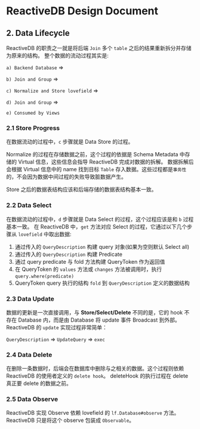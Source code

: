 # ReactiveDB Design Document

## 2. Data Lifecycle
ReactiveDB 的职责之一就是将后端 `Join` 多个 `table` 之后的结果重新拆分并存储为原来的结构。
整个数据的流动过程其实是:

`a) Backend Database` =>

`b) Join and Group` =>

`c) Normalize and Store lovefield` =>

`d) Join and Group` =>

`e) Consumed by Views`

### 2.1 Store Progress
在数据流动的过程中，`c` 步骤就是 Data Store 的过程。

Normalize 的过程在存储数据之前，这个过程的依据是 Schema Metadata 中存储的 Virtual 信息，这些信息会指导 ReactiveDB 完成对数据的拆解。
数据拆解后会根据 Virtual 信息中的 name 找到目标 `Table` 存入数据。这些过程都是`事务性`的，不会因为数据中间过程的失败导致脏数据产生。

Store 之后的数据表结构应该和后端存储的数据表结构基本一致。


### 2.2 Data Select
在数据流动的过程中，`d` 步骤就是 Data Select 的过程，这个过程应该是和 `b` 过程基本一致。
在 ReactiveDB 中，`get` 方法对应 Select 的过程，它通过以下几个步骤从 `lovefield` 中取出数据:

1. 通过传入的 `QueryDescription` 构建 query 对象(如果为空则默认 Select all)
2. 通过传入的 `QueryDescription` 构建 Predicate
3. 通过 query predicate 与 fold 方法构建 QueryToken 作为返回值
4. 在 QueryToken 的 `values` 方法或 `changes` 方法被调用时，执行 `query.where(predicate)`
5. QueryToken query 执行的结构 `fold` 到 `QueryDescription` 定义的数据结构

### 2.3 Data Update
数据的更新是一次直接调用，与 **Store/Select/Delete** 不同的是，它的 hook 不存在 Database 内，而是由 Database 将 update 事件 Broadcast 到外部。
ReactiveDB 的 `update` 实现过程非常简单：

`QueryDescription` => `UpdateQuery` => `exec`

### 2.4 Data Delete
在删除一条数据时，后端会在数据库中删除与之相关的数据。这个过程则依赖 ReactiveDB 的使用者定义的 `delete hook`。
deleteHook 的执行过程在 delete 真正要 delete 的数据之前。

### 2.5 Data Observe
ReactiveDB 实现 Observe 依赖 lovefield 的 `lf.Database#observe` 方法。 ReactiveDB 只是将这个 observe 包装成 `Observable`。

